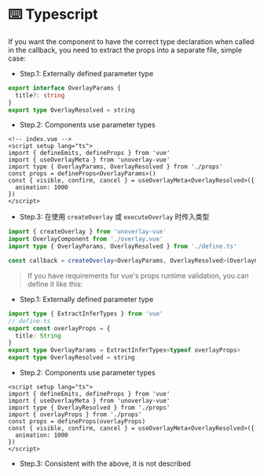 # ⌨️ Typescript

If you want the component to have the correct type declaration when called in the callback, you need to extract the props into a separate file, simple case:

- Step.1: Externally defined parameter type

```ts
export interface OverlayParams {
  title?: string
}
export type OverlayResolved = string
```

- Step.2: Components use parameter types

```vue
<!-- index.vue -->
<script setup lang="ts">
import { defineEmits, defineProps } from 'vue'
import { useOverlayMeta } from 'unoverlay-vue'
import type { OverlayParams, OverlayResolved } from './props'
const props = defineProps<OverlayParams>()
const { visible, confirm, cancel } = useOverlayMeta<OverlayResolved>({
  animation: 1000
})
</script>
```

- Step.3: 在使用 `createOverlay` 或 `executeOverlay` 时传入类型

```ts
import { createOverlay } from 'unoverlay-vue'
import OverlayComponent from './overlay.vue'
import type { OverlayParams, OverlayResolved } from './define.ts'

const callback = createOverlay<OverlayParams, OverlayResolved>(OverlayComponent)
```

> If you have requirements for vue's props runtime validation, you can define it like this: 

- Step.1: Externally defined parameter type

```ts
import type { ExtractInferTypes } from 'vue'
// define.ts
export const overlayProps = {
  title: String
}
export type OverlayParams = ExtractInferTypes<typeof overlayProps>
export type OverlayResolved = string
```

- Step.2: Components use parameter types

```vue
<script setup lang="ts">
import { defineEmits, defineProps } from 'vue'
import { useOverlayMeta } from 'unoverlay-vue'
import type { OverlayResolved } from './props'
import { overlayProps } from './props'
const props = defineProps(overlayProps)
const { visible, confirm, cancel } = useOverlayMeta<OverlayResolved>({
  animation: 1000
})
</script>
```

- Step.3: Consistent with the above, it is not described